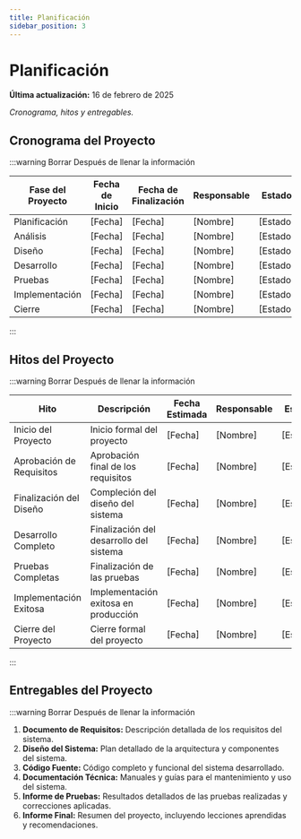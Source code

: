 ```yaml
---
title: Planificación
sidebar_position: 3
---
```


# Planificación

**Última actualización:** 16 de febrero de 2025

_Cronograma, hitos y entregables._

## Cronograma del Proyecto

:::warning Borrar Después de llenar la información

| Fase del Proyecto | Fecha de Inicio | Fecha de Finalización | Responsable | Estado   |
| ----------------- | --------------- | --------------------- | ----------- | -------- |
| Planificación     | [Fecha]         | [Fecha]               | [Nombre]    | [Estado] |
| Análisis          | [Fecha]         | [Fecha]               | [Nombre]    | [Estado] |
| Diseño            | [Fecha]         | [Fecha]               | [Nombre]    | [Estado] |
| Desarrollo        | [Fecha]         | [Fecha]               | [Nombre]    | [Estado] |
| Pruebas           | [Fecha]         | [Fecha]               | [Nombre]    | [Estado] |
| Implementación    | [Fecha]         | [Fecha]               | [Nombre]    | [Estado] |
| Cierre            | [Fecha]         | [Fecha]               | [Nombre]    | [Estado] |

:::

## Hitos del Proyecto

:::warning Borrar Después de llenar la información

| Hito                     | Descripción                             | Fecha Estimada | Responsable | Estado   |
| ------------------------ | --------------------------------------- | -------------- | ----------- | -------- |
| Inicio del Proyecto      | Inicio formal del proyecto              | [Fecha]        | [Nombre]    | [Estado] |
| Aprobación de Requisitos | Aprobación final de los requisitos      | [Fecha]        | [Nombre]    | [Estado] |
| Finalización del Diseño  | Compleción del diseño del sistema       | [Fecha]        | [Nombre]    | [Estado] |
| Desarrollo Completo      | Finalización del desarrollo del sistema | [Fecha]        | [Nombre]    | [Estado] |
| Pruebas Completas        | Finalización de las pruebas             | [Fecha]        | [Nombre]    | [Estado] |
| Implementación Exitosa   | Implementación exitosa en producción    | [Fecha]        | [Nombre]    | [Estado] |
| Cierre del Proyecto      | Cierre formal del proyecto              | [Fecha]        | [Nombre]    | [Estado] |

:::

## Entregables del Proyecto

:::warning Borrar Después de llenar la información

1. **Documento de Requisitos:** Descripción detallada de los requisitos del sistema.
2. **Diseño del Sistema:** Plan detallado de la arquitectura y componentes del sistema.
3. **Código Fuente:** Código completo y funcional del sistema desarrollado.
4. **Documentación Técnica:** Manuales y guías para el mantenimiento y uso del sistema.
5. **Informe de Pruebas:** Resultados detallados de las pruebas realizadas y correcciones aplicadas.
6. **Informe Final:** Resumen del proyecto, incluyendo lecciones aprendidas y recomendaciones.
